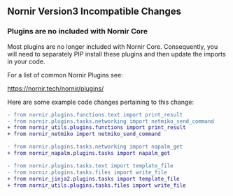 ## Nornir Version3 Incompatible Changes

### Plugins are no included with Nornir Core

Most plugins are no longer included with Nornir Core. Consequently, you will need to separately PIP install these plugins and then update the imports in your code.

For a list of common Nornir Plugins see:

https://nornir.tech/nornir/plugins/

Here are some example code changes pertaining to this change:

```diff
- from nornir.plugins.functions.text import print_result
- from nornir.plugins.tasks.networking import netmiko_send_command
+ from nornir_utils.plugins.functions import print_result
+ from nornir_netmiko import netmiko_send_command
```

```diff
- from nornir.plugins.tasks.networking import napalm_get
+ from nornir_napalm.plugins.tasks import napalm_get
```

```diff
- from nornir.plugins.tasks.text import template_file
- from nornir.plugins.tasks.files import write_file
+ from nornir_jinja2.plugins.tasks import template_file
+ from nornir_utils.plugins.tasks.files import write_file
```
